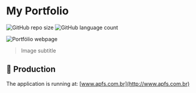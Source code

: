 # My Portfolio

![GitHub repo size](https://img.shields.io/github/repo-size/Alexsander33set/portfolio?style=for-the-badge)
![GitHub language count](https://img.shields.io/github/languages/count/Alexsander33set/portfolio?style=for-the-badge)

![Portfólio webpage](./docs/portfolio-page.png)

> Image subtitle

## 🔗 Production

The application is running at: [www.apfs.com.br](http://www.apfs.com.br)
